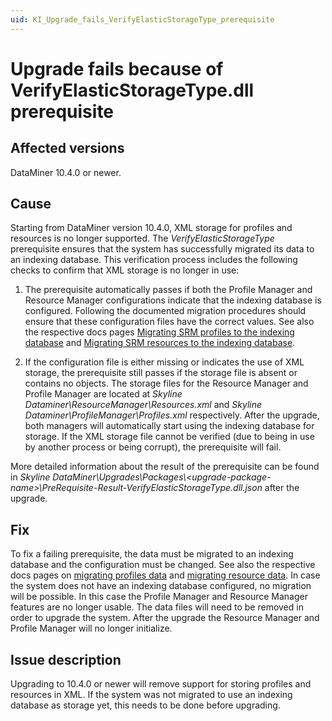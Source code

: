 ```yaml
---
uid: KI_Upgrade_fails_VerifyElasticStorageType_prerequisite
---
```


# Upgrade fails because of VerifyElasticStorageType.dll prerequisite

## Affected versions

DataMiner 10.4.0 or newer.

## Cause

Starting from DataMiner version 10.4.0, XML storage for profiles and resources is no longer supported. The _VerifyElasticStorageType_ prerequisite ensures that the system has successfully migrated its data to an indexing database. This verification process includes the following checks to confirm that XML storage is no longer in use:

1. The prerequisite automatically passes if both the Profile Manager and Resource Manager configurations indicate that the indexing database is configured. Following the documented migration procedures should ensure that these configuration files have the correct values. See also the respective docs pages [Migrating SRM profiles to the indexing database](xref:Profile_migration_to_elastic) and [Migrating SRM resources to the indexing database](xref:Resources_migration_to_elastic).

1. If the configuration file is either missing or indicates the use of XML storage, the prerequisite still passes if the storage file is absent or contains no objects. The storage files for the Resource Manager and Profile Manager are located at _Skyline Dataminer\ResourceManager\Resources.xml_ and _Skyline Dataminer\ProfileManager\Profiles.xml_ respectively. After the upgrade, both managers will automatically start using the indexing database for storage. If the XML storage file cannot be verified (due to being in use by another process or being corrupt), the prerequisite will fail.

More detailed information about the result of the prerequisite can be found in _Skyline DataMiner\Upgrades\Packages\\\<upgrade-package-name>\PreRequisite-Result-VerifyElasticStorageType.dll.json_ after the upgrade.

## Fix

To fix a failing prerequisite, the data must be migrated to an indexing database and the configuration must be changed. See also the respective docs pages on [migrating profiles data](xref:Profile_migration_to_elastic) and [migrating resource data](xref:Resources_migration_to_elastic).
In case the system does not have an indexing database configured, no migration will be possible. In this case the Profile Manager and Resource Manager features are no longer usable. The data files will need to be removed in order to upgrade the system. After the upgrade the Resource Manager and Profile Manager will no longer initialize.

## Issue description

Upgrading to 10.4.0 or newer will remove support for storing profiles and resources in XML. If the system was not migrated to use an indexing database as storage yet, this needs to be done before upgrading.
